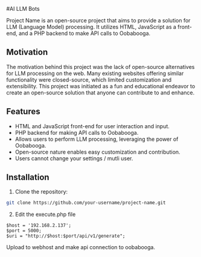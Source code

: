 #AI LLM Bots

Project Name is an open-source project that aims to provide a solution for LLM (Language Model) processing. It utilizes HTML, JavaScript as a front-end, and a PHP backend to make API calls to Oobabooga.

## Motivation

The motivation behind this project was the lack of open-source alternatives for LLM processing on the web. Many existing websites offering similar functionality were closed-source, which limited customization and extensibility. This project was initiated as a fun and educational endeavor to create an open-source solution that anyone can contribute to and enhance.

## Features

- HTML and JavaScript front-end for user interaction and input.
- PHP backend for making API calls to Oobabooga.
- Allows users to perform LLM processing, leveraging the power of Oobabooga.
- Open-source nature enables easy customization and contribution.
- Users cannot change your settings / mutli user.

## Installation

1. Clone the repository:

```bash
git clone https://github.com/your-username/project-name.git
```
2. Edit the execute.php file 
```
$host = '192.168.2.137';
$port = 5000;
$uri = "http://$host:$port/api/v1/generate";
```
Upload to webhost and make api connection to oobabooga.
